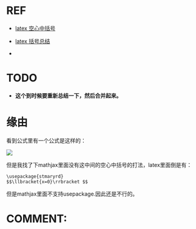 # REF
  * [latex 空心中括号](https://blog.csdn.net/lanchunhui/article/details/51289971)
  * [latex 括号总结](https://blog.csdn.net/han____shuai/article/details/49679335)

  *



# TODO
  * **这个到时候要重新总结一下，然后合并起来。**



# 缘由


看到公式里有一个公式是这样的：


![](http://106.15.37.116/wp-content/uploads/2018/04/img_5ac3151096f39.png)


但是我找了下mathjax里面没有这中间的空心中括号的打法，latex里面倒是有：


    \usepackage{stmaryrd}
    $$\llbracket{x=0}\rrbracket $$


但是mathjax里面不支持usepackage.因此还是不行的。







# COMMENT:

